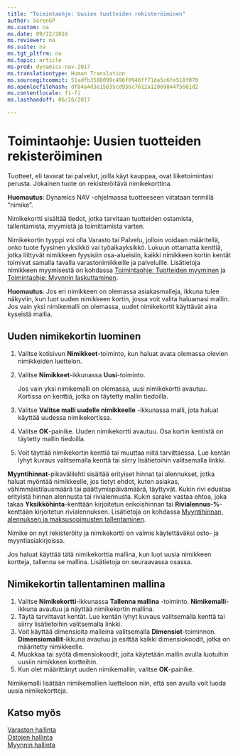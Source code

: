 ```yaml
---
title: "Toimintaohje: Uusien tuotteiden rekisteröiminen"
author: SorenGP
ms.custom: na
ms.date: 09/22/2016
ms.reviewer: na
ms.suite: na
ms.tgt_pltfrm: na
ms.topic: article
ms-prod: dynamics-nav-2017
ms.translationtype: Human Translation
ms.sourcegitcommit: 51adfb3588099c496f0946ff71da5c6fe518f070
ms.openlocfilehash: df84a4d3e15035cd956c7612a12069844f5601d2
ms.contentlocale: fi-fi
ms.lasthandoff: 06/26/2017

---
```


# <a name="how-to-register-new-products"></a>Toimintaohje: Uusien tuotteiden rekisteröiminen

Tuotteet, eli tavarat tai palvelut, joilla käyt kauppaa, ovat liiketoimintasi perusta. Jokainen tuote on rekisteröitävä nimikekorttina.

**Huomautus**: Dynamics NAV -ohjelmassa tuotteeseen viitataan termillä “nimike”.

Nimikekortti sisältää tiedot, jotka tarvitaan tuotteiden ostamista, tallentamista, myymistä ja toimittamista varten.

Nimikekortin tyyppi voi olla Varasto tai Palvelu, jolloin voidaan määritellä, onko tuote fyysinen yksikkö vai työaikayksikkö. Lukuun ottamatta kenttiä, jotka liittyvät nimikkeen fyysisiin osa-alueisiin, kaikki nimikkeen kortin kentät toimivat samalla tavalla varastonimikkeille ja palveluille. Lisätietoja nimikkeen myymisestä on kohdassa [Toimintaohje: Tuotteiden myyminen](sales-how-sell-products.md) ja [Toimintaohje: Myynnin laskuttaminen](sales-how-invoice-sales.md).

**Huomautus**: Jos eri nimikkeen on olemassa asiakasmalleja, ikkuna tulee näkyviin, kun luot uuden nimikkeen kortin, jossa voit valita haluamasi mallin. Jos vain yksi nimikemalli on olemassa, uudet nimikekortit käyttävät aina kyseistä mallia.

## <a name="to-create-a-new-item-card"></a>Uuden nimikekortin luominen
1. Valitse kotisivun **Nimikkeet**-toiminto, kun haluat avata olemassa olevien nimikkeiden luettelon.  
2. Valitse **Nimikkeet**-ikkunassa **Uusi**-toiminto.

    Jos vain yksi nimikemalli on olemassa, uusi nimikekortti avautuu. Kortissa on kenttiä, jotka on täytetty mallin tiedoilla.
3. Valitse **Valitse malli uudelle nimikkeelle** -ikkunassa malli, jota haluat käyttää uudessa nimikekortissa.
4. Valitse **OK**-painike. Uuden nimikekortti avautuu. Osa kortin kentistä on täytetty mallin tiedoilla.
5. Voit täyttää nimikekortin kenttiä tai muuttaa niitä tarvittaessa. Lue kentän lyhyt kuvaus valitsemalla kenttä tai siirry lisätietoihin valitsemalla linkki.

**Myyntihinnat**-pikavälilehti sisältää erityiset hinnat tai alennukset, jotka haluat myöntää nimikkeelle, jos tietyt ehdot, kuten asiakas, vähimmäistilausmäärä tai päättymispäivämäärä, täyttyvät. Kukin rivi edustaa erityistä hinnan alennusta tai rivialennusta. Kukin sarake vastaa ehtoa, joka takaa **Yksikköhinta**-kenttään kirjoitetun erikoishinnan tai **Rivialennus-%**-kenttään kirjoitetun rivialennuksen. Lisätietoja on kohdassa [Myyntihinnan, alennuksen ja maksusopimusten tallentaminen](sales-how-record-sales-price-discount-payment-agreements.md).

Nimike on nyt rekisteröity ja nimikekortti on valmis käytettäväksi osto- ja myyntiasiakirjoissa.

Jos haluat käyttää tätä nimikekorttia mallina, kun luot uusia nimikkeen kortteja, tallenna se mallina. Lisätietoja on seuraavassa osassa.

## <a name="to-save-the-item-card-as-a-template"></a>Nimikekortin tallentaminen mallina
1. Valitse **Nimikekortti**-ikkunassa **Tallenna mallina** -toiminto. **Nimikemalli**-ikkuna avautuu ja näyttää nimikekortin mallina.
2. Täytä tarvittavat kentät. Lue kentän lyhyt kuvaus valitsemalla kenttä tai siirry lisätietoihin valitsemalla linkki.
3. Voit käyttää dimensioita malleina valitsemalla **Dimensiot**-toiminnon. **Dimensiomallit**-ikkuna avautuu ja esittää kaikki dimensiokoodit, jotka on määritetty nimikkeelle.
4. Muokkaa tai syötä dimensiokoodit, joita käytetään mallin avulla luotuihin uusiin nimikkeen kortteihin.
5. Kun olet määrittänyt uuden nimikemallin, valitse **OK**-painike.

Nimikemalli lisätään nimikemallien luetteloon niin, että sen avulla voit luoda uusia nimikekortteja.

## <a name="see-also"></a>Katso myös
  [Varaston hallinta](inventory-manage-inventory.md)  
  [Ostojen hallinta](purchasing-manage-purchasing.md)  
  [Myynnin hallinta](sales-manage-sales.md)

